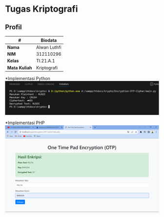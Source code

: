 # Tugas Kriptografi
## Profil
| #               | Biodata                      |
| --------------- | ---------------------------- |
| **Nama**        | Alwan Luthfi                 |
| **NIM**         | 312110296                    |
| **Kelas**       | TI.21.A.1                    |
| **Mata Kuliah** | Kriptografi                  |

*Implementasi Python
![result_python](img/py.png)

*Implementasi PHP
![result_php](img/php.png)
